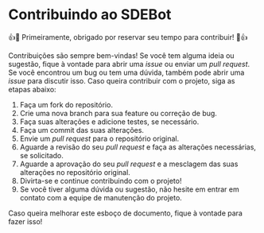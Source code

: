 # Contribuindo ao SDEBot

👍🎉 Primeiramente, obrigado por reservar seu tempo para contribuir! 🎉👍

Contribuições são sempre bem-vindas! Se você tem alguma ideia ou sugestão, fique à vontade para abrir uma *issue* ou enviar um *pull request*.
Se você encontrou um bug ou tem uma dúvida, também pode abrir uma *issue* para discutir isso.
Caso queira contribuir com o projeto, siga as etapas abaixo:

1. Faça um fork do repositório.
2. Crie uma nova branch para sua feature ou correção de bug.
3. Faça suas alterações e adicione testes, se necessário.
4. Faça um commit das suas alterações.
5. Envie um *pull request* para o repositório original.
6. Aguarde a revisão do seu *pull request* e faça as alterações necessárias, se solicitado.
7. Aguarde a aprovação do seu *pull request* e a mesclagem das suas alterações no repositório original.
8. Divirta-se e continue contribuindo com o projeto!
9. Se você tiver alguma dúvida ou sugestão, não hesite em entrar em contato com a equipe de manutenção do projeto.

Caso queira melhorar este esboço de documento, fique à vontade para fazer isso!
